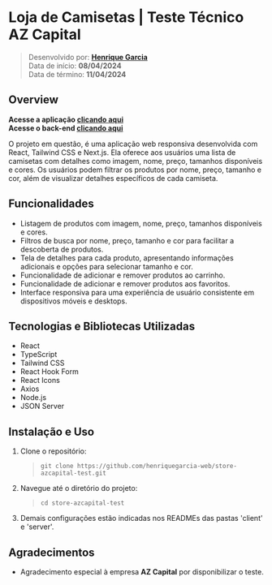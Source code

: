 # Loja de Camisetas | Teste Técnico AZ Capital

> Desenvolvido por: **[Henrique Garcia](https://www.linkedin.com/in/henrique-garcia-dev/)** <br/>
> Data de início: **08/04/2024** <br/>
> Data de término: **11/04/2024**

## Overview

**Acesse a aplicação [clicando aqui](https://store-azcapital-test-three.vercel.app/)** <br/>
**Acesse o back-end [clicando aqui](https://store-azcapital-test-server.vercel.app/)**

O projeto em questão, é uma aplicação web responsiva desenvolvida com React, Tailwind CSS e Next.js. Ela oferece aos usuários uma lista de camisetas com detalhes como imagem, nome, preço, tamanhos disponíveis e cores. Os usuários podem filtrar os produtos por nome, preço, tamanho e cor, além de visualizar detalhes específicos de cada camiseta.


## Funcionalidades

- Listagem de produtos com imagem, nome, preço, tamanhos disponíveis e cores.
- Filtros de busca por nome, preço, tamanho e cor para facilitar a descoberta de produtos.
- Tela de detalhes para cada produto, apresentando informações adicionais e opções para selecionar tamanho e cor.
- Funcionalidade de adicionar e remover produtos ao carrinho.
- Funcionalidade de adicionar e remover produtos aos favoritos.
- Interface responsiva para uma experiência de usuário consistente em dispositivos móveis e desktops.

## Tecnologias e Bibliotecas Utilizadas

- React
- TypeScript
- Tailwind CSS
- React Hook Form
- React Icons
- Axios
- Node.js
- JSON Server

## Instalação e Uso

1. Clone o repositório:

   > `git clone https://github.com/henriquegarcia-web/store-azcapital-test.git`

2. Navegue até o diretório do projeto:

   > `cd store-azcapital-test`

3. Demais configurações estão indicadas nos READMEs das pastas 'client' e 'server'.

## Agradecimentos

- Agradecimento especial à empresa **AZ Capital** por disponibilizar o teste.
